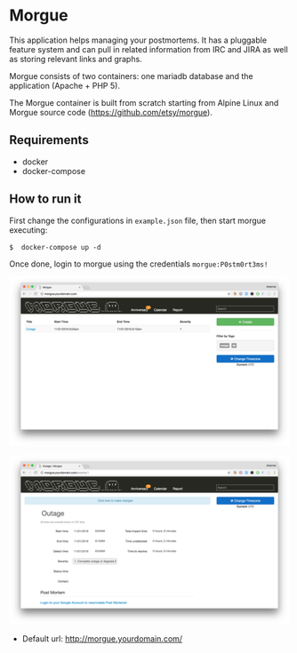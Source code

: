 #   Morgue

This application helps managing your postmortems. It has a pluggable feature system and can pull in related information from IRC and JIRA as well as storing relevant links and graphs.

Morgue consists of two containers: one mariadb database and the application (Apache + PHP 5).

The Morgue container is built from scratch starting from Alpine Linux and Morgue source code (https://github.com/etsy/morgue). 

## Requirements
- docker
- docker-compose

## How to run it
First change the configurations in `example.json` file, then start morgue executing:
```
$  docker-compose up -d
```

Once done, login to morgue using the credentials `morgue:P0stm0rt3ms!`

![homepage](morgue_home.png)

![event](morgue_event.png)

* Default url: <http://morgue.yourdomain.com/>
